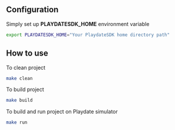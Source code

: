 ## Configuration

Simply set up **PLAYDATESDK_HOME** environment variable

````bash
export PLAYDATESDK_HOME="Your PlaydateSDK home directory path"
````

## How to use

To clean project
````bash
make clean
````

To build project
````bash
make build
````

To build and run project on Playdate simulator
````bash
make run
````
